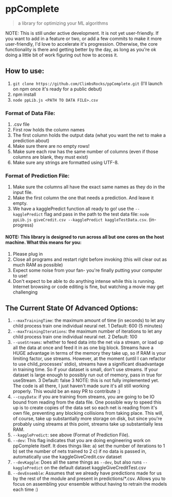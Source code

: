 # ppComplete
> a library for optimizing your ML algorithms

NOTE: This is still under active development. It is not yet user-friendly. If you want to add in a feature or two, or add a few commits to make it more user-friendly, I'd love to accelerate it's progression. Otherwise, the core functionality is there and getting better by the day, as long as you're ok doing a little bit of work figuring out how to access it.

## How to use:
1. `git clone https://github.com/ClimbsRocks/ppComplete.git` (I'll launch on npm once it's ready for a public debut)
2. npm install
3. `node ppLib.js <PATH TO DATA FILE>.csv`

### Format of Data File:
1. .csv file
2. First row holds the column names
3. The first column holds the output data (what you want the net to make a prediction about)
4. Make sure there are no empty rows!
5. Make sure each row has the same number of columns (even if those columns are blank, they must exist)
6. Make sure any strings are formatted using UTF-8. 
<!-- TODO: add in directions on how to make sure their data is formatted in UTF-8. -->
<!-- TODO: add in error messages letting the user know their data isn't formatted in UTF-8. -->

### Format of Prediction File:
1. Make sure the columns all have the exact same names as they do in the input file. 
2. Make the first column the one that needs a prediction. And leave it empty. 
3. We have a kagglePredict function all ready to go! use the `--kagglePredict` flag and pass in the path to the test data file: `node ppLib.js giveCredit.csv --kagglePredict kaggleTestData.csv`. (in-progress)

#### NOTE: This library is designed to run across all but one cores on the host machine. What this means for you:
1. Please plug in
2. Close all programs and restart right before invoking (this will clear out as much RAM as possible)
3. Expect some noise from your fan- you're finally putting your computer to use!
4. Don't expect to be able to do anything intense while this is running. Internet browsing or code editing is fine, but watching a movie may get challenging

## The Current State Of Advanced Options: 
1. `--maxTrainingTime`: the maximum amount of time (in seconds) to let any child process train one individual neural net. 
1 Default: 600 (5 minutes)
2. `--maxTrainingIterations`: the maximum number of iterations to let any child process train one individual neural net.
2 Default: 100
3. `--useStreams`: whether to feed data into the net via a stream, or load up all the data at once and feed it in as one big block. Streams have a HUGE advantage in terms of the memory they take up, so if RAM is your limiting factor, use streams. However, at the moment (until I can refactor to use child_processes' stdio), streams have a significant disadvantage in training time. So if your dataset is small, don't use streams. If your dataset is large enough to possibly run out of memory, pass in true for useStream. 
3 Default: false
3 NOTE: this is not fully implemented yet. The code is all there, I just haven't made sure it's all still working properly. This would be an easy PR to contribute :)
4. `--copyData`: if you are training from streams, you are going to be IO bound from reading from the data file. One possible way to speed this up is to create copies of the data set so each net is reading from it's own file, preventing any blocking collisions from taking place. This will, of course, take up substantially more storage on disk, but since you're probably using streams at this point, streams take up substantially less RAM. 
5. `--kagglePredict`: see above (Format of Prediction File).
6. `--dev`: This flag indicates that you are doing engineering work on ppComplete itself. It does things like:
  a) set the number of iterations to 1
  b) set the number of nets trained to 2
  c) if no data is passed in, automatically use the kaggleGiveCredit.csv dataset
7. `--devKaggle`: Does all the same things as `--dev`, but also runs `--kagglePredict` on the default dataset kaggleGiveCreditTest.csv
8. `--devEnsemble`: Assumes that we already have predictions made for us by the rest of the module and present in predictions/*.csv. Allows you to focus on assembling your ensemble without having to retrain the models each time :)

